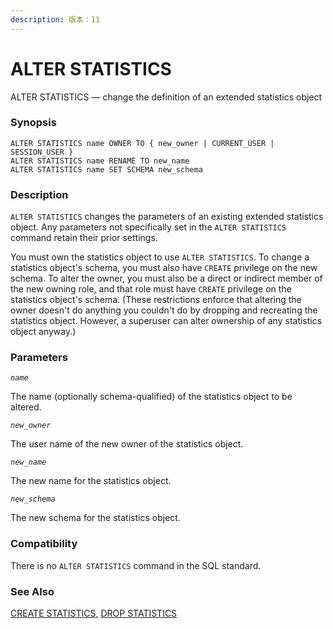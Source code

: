 ```yaml
---
description: 版本：11
---
```


# ALTER STATISTICS

ALTER STATISTICS — change the definition of an extended statistics object

### Synopsis

```text
ALTER STATISTICS name OWNER TO { new_owner | CURRENT_USER | SESSION_USER }
ALTER STATISTICS name RENAME TO new_name
ALTER STATISTICS name SET SCHEMA new_schema
```

### Description

`ALTER STATISTICS` changes the parameters of an existing extended statistics object. Any parameters not specifically set in the `ALTER STATISTICS` command retain their prior settings.

You must own the statistics object to use `ALTER STATISTICS`. To change a statistics object's schema, you must also have `CREATE` privilege on the new schema. To alter the owner, you must also be a direct or indirect member of the new owning role, and that role must have `CREATE` privilege on the statistics object's schema. \(These restrictions enforce that altering the owner doesn't do anything you couldn't do by dropping and recreating the statistics object. However, a superuser can alter ownership of any statistics object anyway.\)

### Parameters

_`name`_

The name \(optionally schema-qualified\) of the statistics object to be altered.

_`new_owner`_

The user name of the new owner of the statistics object.

_`new_name`_

The new name for the statistics object.

_`new_schema`_

The new schema for the statistics object.

### Compatibility

There is no `ALTER STATISTICS` command in the SQL standard.

### See Also

[CREATE STATISTICS](create-statistics.md), [DROP STATISTICS](drop-statistics.md)

